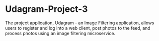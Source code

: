 # Udagram-Project-3
The project application, Udagram - an Image Filtering application, allows users to register and log into a web client, post photos to the feed, and process photos using an image filtering microservice.
